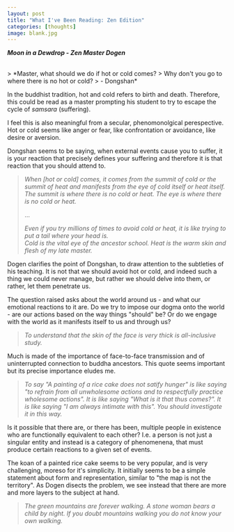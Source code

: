 ```yaml
---
layout: post
title: "What I've Been Reading: Zen Edition"
categories: [thoughts]
image: blank.jpg
---
```

<p>
<strong><em> Moon in a Dewdrop - Zen Master Dogen</em></strong>
</p>
<br/>
> *Master, what should we do if hot or cold comes?  
> Why don't you go to where there is no hot or cold?  
>  - Dongshan*

In the buddhist tradition, hot and cold refers to birth and death.
Therefore, this could be read as a master prompting his student to try to escape the cycle of <em>samsara</em> (suffering).  

I feel this is also meaningful from a secular, phenomonolgical perespective.
Hot or cold seems like anger or fear, like confrontation or avoidance, like desire or aversion.  
<!--more-->
Dongshan seems to be saying, when external events cause you to suffer, it is your reaction that precisely defines your suffering and therefore it is that reaction that you should attend to.

> *When [hot or cold] comes, it comes from the summit of cold or the summit of heat and manifests from the eye of cold itself or heat itself.
> The summit is where there is no cold or heat.
> The eye is where there is no cold or heat.*  
>  
>   ...  
>  
> *Even if you try millions of times to avoid cold or heat, it is like trying to put a tail where your head is.  
> Cold is the vital eye of the ancestor school.
> Heat is the warm skin and flesh of my late master.*  

Dogen clarifies the point of Dongshan, to draw attention to the subtleties of his teaching. It is not that we should avoid hot or cold, and indeed such a thing we could never manage, but rather we should delve into them, or rather, let them penetrate us.  

The question raised asks about the world around us - and what our emotional reactions to it are. Do we try to impose our dogma onto the world - are our actions based on the way things "should" be? Or do we engage with the world as it manifests itself to us and through us?

> *To understand that the skin of the face is very thick is all-inclusive study.*  

Much is made of the importance of face-to-face transmission and of uninterrupted connection to buddha ancestors. This quote seems important but its precise importance eludes me.

> *To say "A painting of a rice cake does not satify hunger" is like saying "to refrain from all unwholesome actions and to respectfully practice wholesome actions".
> It is like saying "What is it that thus comes?".
> It is like saying "I am always intimate with this".
> You should investigate it in this way.*

Is it possible that there are, or there has been, multiple people in existence who are functionally equivalent to each other? I.e. a person is not just a singular entity and instead is a category of phenomenena, that must produce certain reactions to a given set of events.

The koan of a painted rice cake seems to be very popular, and is very challenging, moreso for it's simplicity. It initially seems to be a simple statement about form and representation, similar to "the map is not the territory". As Dogen disects the problem, we see instead that there are more and more layers to the subject at hand.

> *The green mountains are forever walking. A stone woman bears a child by night. If you doubt mountains walking you do not know your own walking.*  
